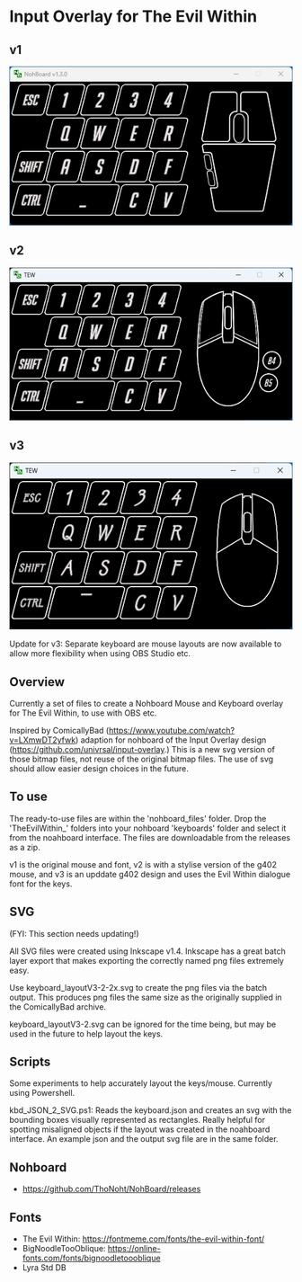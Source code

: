 # Input Overlay for The Evil Within


## v1
![Layout of keys and mouse in nohbaord application](kbd_layout.png)

## v2
![Layout of keys and mouse in nohbaord application](kbd_layout_v2.png)

## v3
![Layout of keys and mouse in nohbaord application](kbd_layout_v3.png)

Update for v3: Separate keyboard are mouse layouts are now available to allow more flexibility when using OBS Studio etc.


## Overview

Currently a set of files to create a Nohboard Mouse and Keyboard overlay for The Evil Within, to use with OBS etc.

Inspired by ComicallyBad (https://www.youtube.com/watch?v=LXmwDT2yfwk) adaption for nohboard of the Input Overlay design (https://github.com/univrsal/input-overlay.) This is a new svg version of those bitmap files, not reuse of the original bitmap files. The use of svg should allow easier design choices in the future.


## To use

The ready-to-use files are within the 'nohboard_files' folder. Drop the 'TheEvilWithin_' folders into your nohboard 'keyboards' folder and select it from the noahboard interface. The files are downloadable from the releases as a zip.

v1 is the original mouse and font, v2 is with a stylise version of the g402 mouse, and v3 is an upddate g402 design and uses the Evil Within dialogue font for the keys.


## SVG

(FYI: This section needs updating!)

All SVG files were created using Inkscape v1.4. Inkscape has a great batch layer export that makes exporting the correctly named png files extremely easy.

Use keyboard_layoutV3-2-2x.svg to create the png files via the batch output. This produces png files the same size as the originally supplied in the ComicallyBad archive.

keyboard_layoutV3-2.svg can be ignored for the time being, but may be used in the future to help layout the keys.


## Scripts

Some experiments to help accurately layout the keys/mouse. Currently using Powershell.

kbd_JSON_2_SVG.ps1: Reads the keyboard.json and creates an svg with the bounding boxes visually represented as rectangles. Really helpful for spotting misaligned objects if the layout was created in the noahboard interface.  An example json and the output svg file are in the same folder.


## Nohboard 

* https://github.com/ThoNoht/NohBoard/releases


## Fonts

* The Evil Within: https://fontmeme.com/fonts/the-evil-within-font/
* BigNoodleTooOblique: https://online-fonts.com/fonts/bignoodletoooblique
* Lyra Std DB
